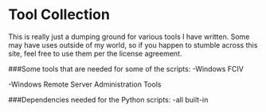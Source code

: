 # Tool Collection

This is really just a dumping ground for various tools I have written. Some may have uses outside of my world, so if you happen to stumble across this site, feel free to use them per the license agreement.

###Some tools that are needed for some of the scripts:
-Windows FCIV

-Windows Remote Server Administration Tools

###Dependencies needed for the Python scripts:
-all built-in

